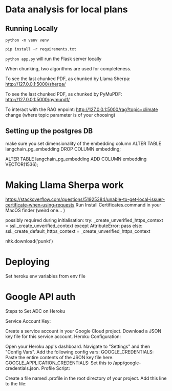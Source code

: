 # Data analysis for local plans

## Running Locally

`python -m venv venv`

`pip install -r requirements.txt`

`python app.py` will run the Flask server locally

When chunking, two algorithms are used for completeness.

To see the last chunked PDF, as chunked by Llama Sherpa:
http://127.0.0.1:5000/sherpa/

To see the last chunked PDF, as chunked by PyMuPDF:
http://127.0.0.1:5000/pymupdf/

To interact with the RAG enpoint:
http://127.0.0.1:5000/rag?topic=climate change (where topic parameter is of your choosing)

## Setting up the postgres DB

make sure you set dimensionality of the embedding column
ALTER TABLE langchain_pg_embedding
DROP COLUMN embedding;

ALTER TABLE langchain_pg_embedding
ADD COLUMN embedding VECTOR(1536);

# Making Llama Sherpa work

https://stackoverflow.com/questions/51925384/unable-to-get-local-issuer-certificate-when-using-requests
Run Install Certificates.command in your MacOS finder (weird one... )

possibly required during initialisation:
try:
\_create_unverified_https_context = ssl.\_create_unverified_context
except AttributeError:
pass
else:
ssl.\_create_default_https_context = \_create_unverified_https_context

nltk.download('punkt')

# Deploying

Set heroku env variables from env file

# Google API auth

Steps to Set ADC on Heroku

Service Account Key:

Create a service account in your Google Cloud project.
Download a JSON key file for this service account.
Heroku Configuration:

Open your Heroku app's dashboard.
Navigate to "Settings" and then "Config Vars".
Add the following config vars:
GOOGLE_CREDENTIALS: Paste the entire contents of the JSON key file here.
GOOGLE_APPLICATION_CREDENTIALS: Set this to /app/google-credentials.json.
Profile Script:

Create a file named .profile in the root directory of your project.
Add this line to the file:
